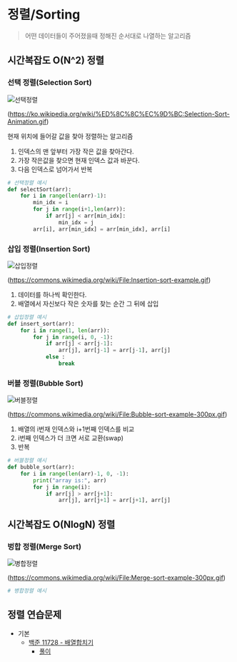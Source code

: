 # 정렬/Sorting
> 어떤 데이터들이 주어졌을때 정해진 순서대로 나열하는 알고리즘

## 시간복잡도 O(N^2) 정렬
### 선택 정렬(Selection Sort)

![선택정렬](https://user-images.githubusercontent.com/113990279/236621593-daeed810-deb8-4b01-85bd-fdb284ff9d7a.gif)

(https://ko.wikipedia.org/wiki/%ED%8C%8C%EC%9D%BC:Selection-Sort-Animation.gif)

현재 위치에 들어갈 값을 찾아 정렬하는 알고리즘

1. 인덱스의 맨 앞부터 가장 작은 값을 찾아간다.
2. 가장 작은값을 찾으면 현재 인덱스 값과 바꾼다.
3. 다음 인덱스로 넘어가서 반복

```Python
# 선택정렬 예시
def selectSort(arr):
    for i in range(len(arr)-1):
        min_idx = i
        for j in range(i+1,len(arr)):
            if arr[j] < arr[min_idx]:
                min_idx = j
        arr[i], arr[min_idx] = arr[min_idx], arr[i]
```

### 삽입 정렬(Insertion Sort)

![삽입정렬](https://user-images.githubusercontent.com/113990279/236684828-8f11e709-870a-44ef-b2a9-b0a4e946b454.gif)


(https://commons.wikimedia.org/wiki/File:Insertion-sort-example.gif)

1. 데이터를 하나씩 확인한다.
2. 배열에서 자신보다 작은 숫자를 찾는 순간 그 뒤에 삽입

```Python
# 삽입정렬 예시
def insert_sort(arr):
    for i in range(1, len(arr)):
        for j in range(i, 0, -1):
            if arr[j] < arr[j-1]:
                arr[j], arr[j-1] = arr[j-1], arr[j]
            else :
                break
```

### 버블 정렬(Bubble Sort)

![버블정렬](https://user-images.githubusercontent.com/113990279/236686661-6e489619-6036-43af-9736-cad882923f18.gif)

(https://commons.wikimedia.org/wiki/File:Bubble-sort-example-300px.gif)

1. 배열의 i번재 인덱스와 i+1번째 인덱스를 비교
2. i번째 인덱스가 더 크면 서로 교환(swap)
3. 반복

```Python
# 버블정렬 예시
def bubble_sort(arr):
    for i in range(len(arr)-1, 0, -1):
        print("array is:", arr)
        for j in range(i):
            if arr[j] > arr[j+1]:
                arr[j], arr[j+1] = arr[j+1], arr[j]
```


## 시간복잡도 O(NlogN) 정렬

### 벙합 정렬(Merge Sort)

![병합정렬](https://github.com/dyeongkim/TIL/assets/113990279/8eb6d016-9062-431d-b2d2-8636677d4247)

(https://commons.wikimedia.org/wiki/File:Merge-sort-example-300px.gif)

```Python
# 병합정렬 예시
```

## 정렬 연습문제
- 기본
    - [백준 11728 - 배열합치기](https://www.acmicpc.net/problem/11728)
        - [풀이](/Algorithm/Sorting/boj_11728.py)